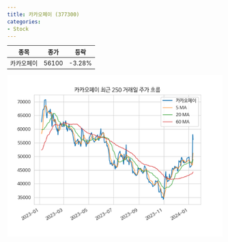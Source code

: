 ```yaml
---
title: 카카오페이 (377300)
categories:
- Stock
---
```


|종목|종가|등락|
|----|----|----|
|카카오페이|56100|-3.28%|

<!-- more -->

![377300](/assets/images/stock/377300.png)